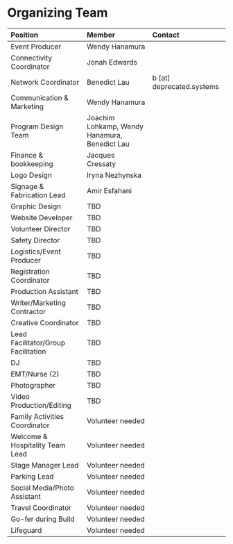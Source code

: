 Organizing Team
===============

| Position | Member | Contact |
|:---------|:-------|:--------|
| Event Producer | Wendy Hanamura | |
| Connectivity Coordinator | Jonah Edwards | |
| Network Coordinator | Benedict Lau | b [at] deprecated.systems |
| Communication & Marketing | Wendy Hanamura | |
| Program Design Team | Joachim Lohkamp, Wendy Hanamura, Benedict Lau | |
| Finance & bookkeeping | Jacques Cressaty | |
| Logo Design | Iryna Nezhynska | |
| Signage & Fabrication Lead | Amir Esfahani | |
| Graphic Design | TBD | |
| Website Developer | TBD | |
| Volunteer Director | TBD | |
| Safety Director | TBD | |
| Logistics/Event Producer | TBD | |
| Registration Coordinator | TBD | |
| Production Assistant | TBD | |
| Writer/Marketing Contractor | TBD | |
| Creative Coordinator | TBD | |
| Lead Facilitator/Group Facilitation | TBD | |
| DJ | TBD | |
| EMT/Nurse (2) | TBD | |
| Photographer | TBD | |
| Video Production/Editing | TBD | |
| Family Activities Coordinator | Volunteer needed | |
| Welcome & Hospitality Team Lead | Volunteer needed | |
| Stage Manager Lead | Volunteer needed | |
| Parking Lead | Volunteer needed | |
| Social Media/Photo Assistant | Volunteer needed | |
| Travel Coordinator | Volunteer needed | |
| Go-fer during Build | Volunteer needed | |
| Lifeguard | Volunteer needed | |
